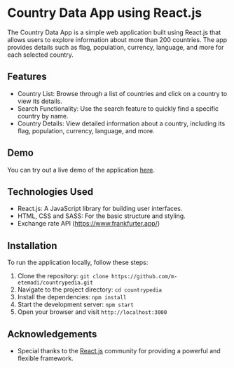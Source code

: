 # Country Data App using React.js

The Country Data App is a simple web application built using React.js that allows users to explore information about more than 200 countries. The app provides details such as flag, population, currency, language, and more for each selected country.

## Features

- Country List: Browse through a list of countries and click on a country to view its details.
- Search Functionality: Use the search feature to quickly find a specific country by name.
- Country Details: View detailed information about a country, including its flag, population, currency, language, and more.

## Demo

You can try out a live demo of the application [here](https://countrypedia-etemadi.netlify.app/).

## Technologies Used

- React.js: A JavaScript library for building user interfaces.
- HTML, CSS and SASS: For the basic structure and styling.
- Exchange rate API (https://www.frankfurter.app/)

## Installation

To run the application locally, follow these steps:

1. Clone the repository: `git clone https://github.com/m-etemadi/countrypedia.git`
2. Navigate to the project directory: `cd countrypedia`
3. Install the dependencies: `npm install`
4. Start the development server: `npm start`
5. Open your browser and visit `http://localhost:3000`

## Acknowledgements

- Special thanks to the [React.js](https://reactjs.org/) community for providing a powerful and flexible framework.
